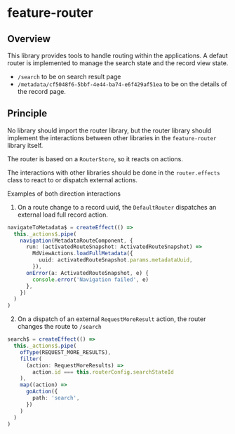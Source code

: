 # feature-router

## Overview

This library provides tools to handle routing within the applications.
A defaut router is implemented to manage the search state and the record view state.

- `/search` to be on search result page
- `/metadata/cf5048f6-5bbf-4e44-ba74-e6f429af51ea` to be on the details of the record page.

## Principle

No library should import the router library, but the router library should implement the interactions between other libraries in the `feature-router` library itself.

The router is based on a `RouterStore`, so it reacts on actions.

The interactions with other libraries should be done in the `router.effects` class to react to or dispatch external actions.

Examples of both direction interactions

1. On a route change to a record uuid, the `DefaultRouter` dispatches an external load full record action.

```ts
navigateToMetadata$ = createEffect(() =>
  this._actions$.pipe(
    navigation(MetadataRouteComponent, {
      run: (activatedRouteSnapshot: ActivatedRouteSnapshot) =>
        MdViewActions.loadFullMetadata({
          uuid: activatedRouteSnapshot.params.metadataUuid,
        }),
      onError(a: ActivatedRouteSnapshot, e) {
        console.error('Navigation failed', e)
      },
    })
  )
)
```

2. On a dispatch of an external `RequestMoreResult` action, the router changes the route to `/search`

```ts
search$ = createEffect(() =>
  this._actions$.pipe(
    ofType(REQUEST_MORE_RESULTS),
    filter(
      (action: RequestMoreResults) =>
        action.id === this.routerConfig.searchStateId
    ),
    map((action) =>
      goAction({
        path: 'search',
      })
    )
  )
)
```
